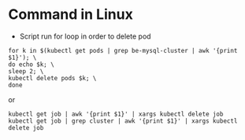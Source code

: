 # Command in Linux

- Script run for loop in order to delete pod
```
for k in $(kubectl get pods | grep be-mysql-cluster | awk '{print $1}'); \
do echo $k; \
sleep 2; \
kubectl delete pods $k; \
done
```
or
```
kubectl get job | awk '{print $1}' | xargs kubectl delete job
kubectl get job | grep cluster | awk '{print $1}' | xargs kubectl delete job
```
